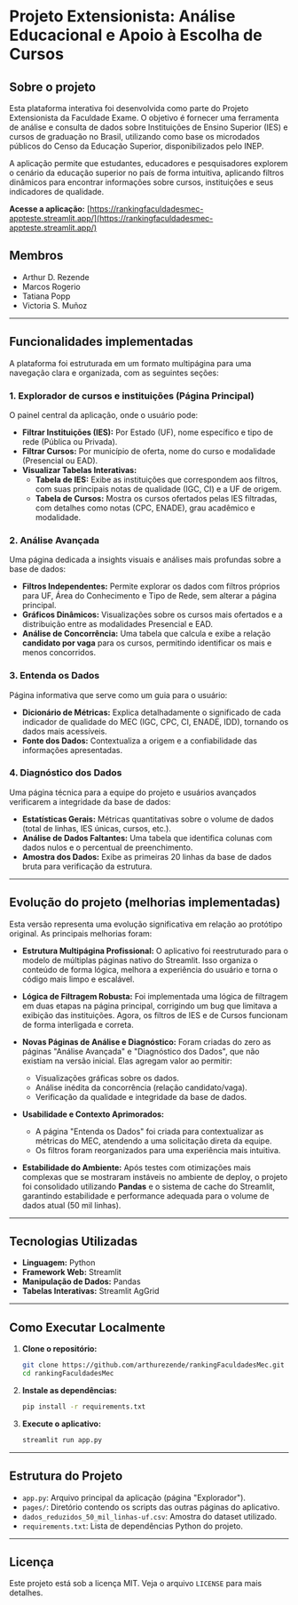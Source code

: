 # Projeto Extensionista: Análise Educacional e Apoio à Escolha de Cursos

## Sobre o projeto

Esta plataforma interativa foi desenvolvida como parte do Projeto Extensionista da Faculdade Exame. O objetivo é fornecer uma ferramenta de análise e consulta de dados sobre Instituições de Ensino Superior (IES) e cursos de graduação no Brasil, utilizando como base os microdados públicos do Censo da Educação Superior, disponibilizados pelo INEP.

A aplicação permite que estudantes, educadores e pesquisadores explorem o cenário da educação superior no país de forma intuitiva, aplicando filtros dinâmicos para encontrar informações sobre cursos, instituições e seus indicadores de qualidade.

**Acesse a aplicação:** [https://rankingfaculdadesmec-appteste.streamlit.app/](https://rankingfaculdadesmec-appteste.streamlit.app/)

## Membros

- Arthur D. Rezende
- Marcos Rogerio
- Tatiana Popp
- Victoria S. Muñoz

---

## Funcionalidades implementadas

A plataforma foi estruturada em um formato multipágina para uma navegação clara e organizada, com as seguintes seções:

### 1. Explorador de cursos e instituições (Página Principal)
O painel central da aplicação, onde o usuário pode:
- **Filtrar Instituições (IES):** Por Estado (UF), nome específico e tipo de rede (Pública ou Privada).
- **Filtrar Cursos:** Por município de oferta, nome do curso e modalidade (Presencial ou EAD).
- **Visualizar Tabelas Interativas:**
  - **Tabela de IES:** Exibe as instituições que correspondem aos filtros, com suas principais notas de qualidade (IGC, CI) e a UF de origem.
  - **Tabela de Cursos:** Mostra os cursos ofertados pelas IES filtradas, com detalhes como notas (CPC, ENADE), grau acadêmico e modalidade.

### 2. Análise Avançada
Uma página dedicada a insights visuais e análises mais profundas sobre a base de dados:
- **Filtros Independentes:** Permite explorar os dados com filtros próprios para UF, Área do Conhecimento e Tipo de Rede, sem alterar a página principal.
- **Gráficos Dinâmicos:** Visualizações sobre os cursos mais ofertados e a distribuição entre as modalidades Presencial e EAD.
- **Análise de Concorrência:** Uma tabela que calcula e exibe a relação **candidato por vaga** para os cursos, permitindo identificar os mais e menos concorridos.

### 3. Entenda os Dados
Página informativa que serve como um guia para o usuário:
- **Dicionário de Métricas:** Explica detalhadamente o significado de cada indicador de qualidade do MEC (IGC, CPC, CI, ENADE, IDD), tornando os dados mais acessíveis.
- **Fonte dos Dados:** Contextualiza a origem e a confiabilidade das informações apresentadas.

### 4. Diagnóstico dos Dados
Uma página técnica para a equipe do projeto e usuários avançados verificarem a integridade da base de dados:
- **Estatísticas Gerais:** Métricas quantitativas sobre o volume de dados (total de linhas, IES únicas, cursos, etc.).
- **Análise de Dados Faltantes:** Uma tabela que identifica colunas com dados nulos e o percentual de preenchimento.
- **Amostra dos Dados:** Exibe as primeiras 20 linhas da base de dados bruta para verificação da estrutura.

---

## Evolução do projeto (melhorias implementadas)

Esta versão representa uma evolução significativa em relação ao protótipo original. As principais melhorias foram:

- **Estrutura Multipágina Profissional:** O aplicativo foi reestruturado para o modelo de múltiplas páginas nativo do Streamlit. Isso organiza o conteúdo de forma lógica, melhora a experiência do usuário e torna o código mais limpo e escalável.

- **Lógica de Filtragem Robusta:** Foi implementada uma lógica de filtragem em duas etapas na página principal, corrigindo um bug que limitava a exibição das instituições. Agora, os filtros de IES e de Cursos funcionam de forma interligada e correta.

- **Novas Páginas de Análise e Diagnóstico:** Foram criadas do zero as páginas "Análise Avançada" e "Diagnóstico dos Dados", que não existiam na versão inicial. Elas agregam valor ao permitir:
  - Visualizações gráficas sobre os dados.
  - Análise inédita da concorrência (relação candidato/vaga).
  - Verificação da qualidade e integridade da base de dados.

- **Usabilidade e Contexto Aprimorados:**
  - A página "Entenda os Dados" foi criada para contextualizar as métricas do MEC, atendendo a uma solicitação direta da equipe.
  - Os filtros foram reorganizados para uma experiência mais intuitiva.

- **Estabilidade do Ambiente:** Após testes com otimizações mais complexas que se mostraram instáveis no ambiente de deploy, o projeto foi consolidado utilizando **Pandas** e o sistema de cache do Streamlit, garantindo estabilidade e performance adequada para o volume de dados atual (50 mil linhas).

---

## Tecnologias Utilizadas

- **Linguagem:** Python
- **Framework Web:** Streamlit
- **Manipulação de Dados:** Pandas
- **Tabelas Interativas:** Streamlit AgGrid

---

## Como Executar Localmente

1.  **Clone o repositório:**
    ```bash
    git clone https://github.com/arthurezende/rankingFaculdadesMec.git
    cd rankingFaculdadesMec
    ```
2.  **Instale as dependências:**
    ```bash
    pip install -r requirements.txt
    ```
3.  **Execute o aplicativo:**
    ```bash
    streamlit run app.py
    ```

---

## Estrutura do Projeto

-   `app.py`: Arquivo principal da aplicação (página "Explorador").
-   `pages/`: Diretório contendo os scripts das outras páginas do aplicativo.
-   `dados_reduzidos_50_mil_linhas-uf.csv`: Amostra do dataset utilizado.
-   `requirements.txt`: Lista de dependências Python do projeto.

---

## Licença

Este projeto está sob a licença MIT. Veja o arquivo `LICENSE` para mais detalhes.
